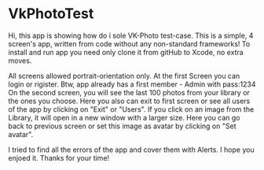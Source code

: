 # VkPhotoTest
Hi, this app is showing how do i sole VK-Photo test-case.
This is a simple, 4 screen's app, written from code without any non-standard frameworks!
To install and run app you need only clone it from gitHub to Xcode, no extra moves.

All screens allowed portrait-orientation only.
At the first Screen you can login or rigister. Btw, app already has a first member - Admin with pass:1234
On the second screen, you will see the last 100 photos from your library or the ones you choose. Here you also can exit to first screen or see all users of the app by clicking on "Exit" or "Users".
If you click on an image from the Library, it will open in a new window with a larger size. Here you can go back to previous screen or set this image as avatar by clicking on "Set avatar".

I tried to find all the errors of the app and cover them with Alerts. I hope you enjoed it. Thanks for your time!
